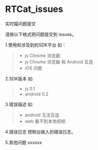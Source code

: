 # RTCat_issues
实时猫问题提交

请按以下格式把问题提交到 issues。

1.使用和涉及到的SDK平台
如：
> * js Chrome 浏览器
> * js Chrome 浏览器 和 Android 互连
> * iOS 问题


2.SDK版本
如:
> * js 0.1
> * android 0.2

3.错误描述
如:
> * android 无法互连
> * web 看不到本地视频

4.错误日志
控制台输入的错误日志。

5.其他问题
xxxxxx
